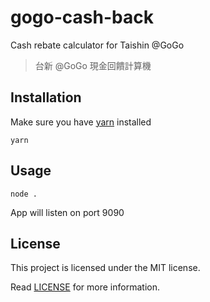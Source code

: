 # gogo-cash-back

Cash rebate calculator for Taishin @GoGo

> 台新 @GoGo 現金回饋計算機

## Installation

Make sure you have [yarn](https://yarnpkg.com/) installed

```
yarn
```

## Usage

```
node .
```

App will listen on port 9090

## License

This project is licensed under the MIT license.

Read [LICENSE](LICENSE) for more information.
